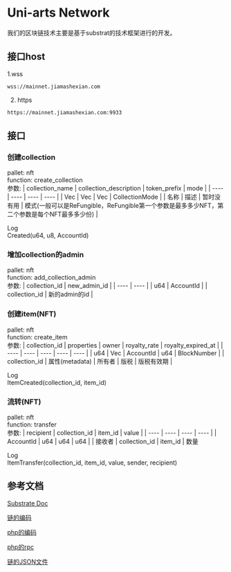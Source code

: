 # Uni-arts Network 

我们的区块链技术主要是基于substrat的技术框架进行的开发。

## 接口host

1.wss
```bash
wss://mainnet.jiamashexian.com
```
2. https
```bash
https://mainnet.jiamashexian.com:9933
```

## 接口

### 创建collection

pallet: nft  
function: create_collection  
参数:
|  collection_name   | collection_description  | token_prefix  | mode  |
|  ----  | ----  | ----  | ----  |
| Vec<U16>  | Vec<U16> | Vec<U8>  | CollectionMode |
| 名称  | 描述 | 暂时没有用  | 模式(一般可以是ReFungible，ReFungible第一个参数是最多多少NFT，第二个参数是每个NFT最多多少份) |

Log  
Created(u64, u8, AccountId)  

### 增加collection的admin

pallet: nft  
function: add_collection_admin  
参数:
|  collection_id   | new_admin_id  |
|  ----  | ----  |
| u64 | AccountId |
| collection_id  | 新的admin的id |

### 创建item(NFT)

pallet: nft  
function: create_item  
参数:
|  collection_id   | properties  |  owner   | royalty_rate  | royalty_expired_at  |
|  ----  | ----  | ----  | ----  | ----  |
| u64 | Vec<u8> | AccountId | u64 | BlockNumber |
| collection_id  | 属性(metadata) | 所有者  | 版税 | 版税有效期  |

Log  
ItemCreated(collection_id, item_id)  

### 流转(NFT)

pallet: nft  
function: transfer  
参数:
|  recipient   | collection_id  |  item_id   | value  |
|  ----  | ----  | ----  | ----  |
| AccountId | u64 | u64 | u64 |
| 接收者  | collection_id | item_id  | 数量 

Log  
ItemTransfer(collection_id, item_id, value, sender, recipient)


## 参考文档

 [Substrate Doc](https://docs.substrate.io/v3/getting-started/overview/)

[链的编码](https://docs.substrate.io/v3/advanced/scale-codec/)

[php的编码](https://github.com/gmajor-encrypt/php-scale-codec)

[php的rpc](https://github.com/gmajor-encrypt/php-substrate-api)

[链的JSON文件](https://github.com/uni-arts-chain/uni-arts-network/blob/master/runtime/fuxi/types.json)


